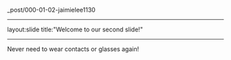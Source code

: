 _post/000-01-02-jaimielee1130
___
layout:slide
title:"Welcome to our second slide!"
___
Never need to wear contacts or glasses again!
